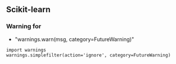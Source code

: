 ## Scikit-learn
### Warning for
* "warnings.warn(msg, category=FutureWarning)"

```
import warnings
warnings.simplefilter(action='ignore', category=FutureWarning)
```



```python

```
